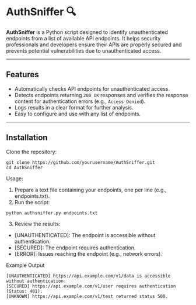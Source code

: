 # AuthSniffer 🔍  

**AuthSniffer** is a Python script designed to identify unauthenticated endpoints from a list of available API endpoints. It helps security professionals and developers ensure their APIs are properly secured and prevents potential vulnerabilities due to unauthenticated access.

---

## Features  
- Automatically checks API endpoints for unauthenticated access.  
- Detects endpoints returning `200 OK` responses and verifies the response content for authentication errors (e.g., `Access Denied`).  
- Logs results in a clear format for further analysis.  
- Easy to configure and use with any list of endpoints.  

---

## Installation  

Clone the repository:  
   ```  
   git clone https://github.com/yourusername/AuthSniffer.git  
   cd AuthSniffer  
```
Usage:

1. Prepare a text file containing your endpoints, one per line (e.g., endpoints.txt).
2. Run the script:
```
python authsniffer.py endpoints.txt  
```
3. Review the results:

- [UNAUTHENTICATED]: The endpoint is accessible without authentication.
- [SECURED]: The endpoint requires authentication.
- [ERROR]: Issues reaching the endpoint (e.g., network errors).


Example Output
```
[UNAUTHENTICATED] https://api.example.com/v1/data is accessible without authentication.  
[SECURED] https://api.example.com/v1/user requires authentication (Status: 401).  
[UNKNOWN] https://api.example.com/v1/test returned status 500.
```
